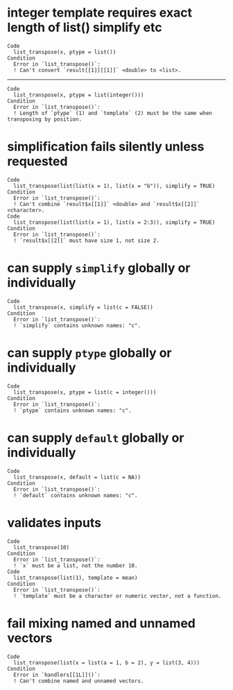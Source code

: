 # integer template requires exact length of list() simplify etc

    Code
      list_transpose(x, ptype = list())
    Condition
      Error in `list_transpose()`:
      ! Can't convert `result[[1]][[1]]` <double> to <list>.

---

    Code
      list_transpose(x, ptype = list(integer()))
    Condition
      Error in `list_transpose()`:
      ! Length of `ptype` (1) and `template` (2) must be the same when transposing by position.

# simplification fails silently unless requested

    Code
      list_transpose(list(list(x = 1), list(x = "b")), simplify = TRUE)
    Condition
      Error in `list_transpose()`:
      ! Can't combine `result$x[[1]]` <double> and `result$x[[2]]` <character>.
    Code
      list_transpose(list(list(x = 1), list(x = 2:3)), simplify = TRUE)
    Condition
      Error in `list_transpose()`:
      ! `result$x[[2]]` must have size 1, not size 2.

# can supply `simplify` globally or individually

    Code
      list_transpose(x, simplify = list(c = FALSE))
    Condition
      Error in `list_transpose()`:
      ! `simplify` contains unknown names: "c".

# can supply `ptype` globally or individually

    Code
      list_transpose(x, ptype = list(c = integer()))
    Condition
      Error in `list_transpose()`:
      ! `ptype` contains unknown names: "c".

# can supply `default` globally or individually

    Code
      list_transpose(x, default = list(c = NA))
    Condition
      Error in `list_transpose()`:
      ! `default` contains unknown names: "c".

# validates inputs

    Code
      list_transpose(10)
    Condition
      Error in `list_transpose()`:
      ! `x` must be a list, not the number 10.
    Code
      list_transpose(list(1), template = mean)
    Condition
      Error in `list_transpose()`:
      ! `template` must be a character or numeric vector, not a function.

# fail mixing named and unnamed vectors

    Code
      list_transpose(list(x = list(a = 1, b = 2), y = list(3, 4)))
    Condition
      Error in `handlers[[1L]]()`:
      ! Can't combine named and unnamed vectors.

